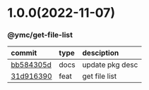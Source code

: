 <a name="1.0.0"></a>
# 1.0.0(2022-11-07)
### @ymc/get-file-list
commit|type|desciption
:----|:----|:----
[bb584305d](https://github.com/ymc-github/js-idea/commit/9bb584305d38834044daa702d532f1650468493c "docs(core): update pkg desc&#10;&#10;export handle as default&#10;&#10;generated by ymc@robot")|docs|update pkg desc
[31d916390](https://github.com/ymc-github/js-idea/commit/031d9163906ccfac6cd72af737ae29a4e1b8d6d1 "feat(core): get file list&#10;&#10;update lin,tes state in readme.md&#10;update banner in dist&#10;&#10;generated by ymc@robot")|feat|get file list